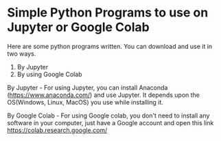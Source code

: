 # Simple Python Programs to use on Jupyter or Google Colab 
Here are some python programs written. You can download and use it in two ways. 
1) By Jupyter
2) By using Google Colab

By Jupyter - 
For using Jupyter, you can install Anaconda (https://www.anaconda.com/) and use Jupyter. It depends upon the OS(Windows, Linux, MacOS) you use while installing it. 

By Google Colab - For using Google colab, you don't need to install any software in your computer, just have a Google account and open this link https://colab.research.google.com/
